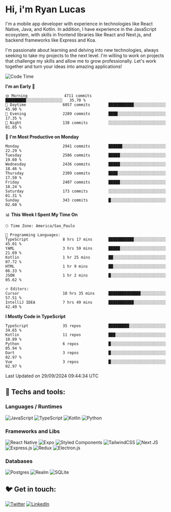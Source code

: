 # Hi, i'm Ryan Lucas

I'm a mobile app developer with experience in technologies like React Native, Java, and Kotlin.
In addition, I have experience in the JavaScript ecosystem, with skills in frontend libraries like React and Next.js, and backend frameworks like Express and Koa.

I'm passionate about learning and delving into new technologies, always seeking to take my projects to the next level. I'm willing to work on projects that challenge my skills and allow me to grow professionally. Let's work together and turn your ideas into amazing applications!


<!--START_SECTION:waka-->
![Code Time](http://img.shields.io/badge/Code%20Time-600%20hrs%2040%20mins-blue)

**I'm an Early 🐤** 

```text
🌞 Morning                4711 commits        █████████░░░░░░░░░░░░░░░░   35.70 % 
🌆 Daytime                6057 commits        ███████████░░░░░░░░░░░░░░   45.90 % 
🌃 Evening                2289 commits        ████░░░░░░░░░░░░░░░░░░░░░   17.35 % 
🌙 Night                  138 commits         ░░░░░░░░░░░░░░░░░░░░░░░░░   01.05 % 
```
📅 **I'm Most Productive on Monday** 

```text
Monday                   2941 commits        ██████░░░░░░░░░░░░░░░░░░░   22.29 % 
Tuesday                  2586 commits        █████░░░░░░░░░░░░░░░░░░░░   19.60 % 
Wednesday                2436 commits        █████░░░░░░░░░░░░░░░░░░░░   18.46 % 
Thursday                 2309 commits        ████░░░░░░░░░░░░░░░░░░░░░   17.50 % 
Friday                   2407 commits        █████░░░░░░░░░░░░░░░░░░░░   18.24 % 
Saturday                 173 commits         ░░░░░░░░░░░░░░░░░░░░░░░░░   01.31 % 
Sunday                   343 commits         █░░░░░░░░░░░░░░░░░░░░░░░░   02.60 % 
```


📊 **This Week I Spent My Time On** 

```text
🕑︎ Time Zone: America/Sao_Paulo

💬 Programming Languages: 
TypeScript               8 hrs 17 mins       ███████████░░░░░░░░░░░░░░   45.01 % 
YAML                     3 hrs 59 mins       █████░░░░░░░░░░░░░░░░░░░░   21.69 % 
Kotlin                   1 hr 25 mins        ██░░░░░░░░░░░░░░░░░░░░░░░   07.72 % 
HTML                     1 hr 9 mins         ██░░░░░░░░░░░░░░░░░░░░░░░   06.33 % 
JSON                     1 hr 2 mins         █░░░░░░░░░░░░░░░░░░░░░░░░   05.62 % 

🔥 Editors: 
Cursor                   10 hrs 35 mins      ██████████████░░░░░░░░░░░   57.51 % 
IntelliJ IDEA            7 hrs 49 mins       ███████████░░░░░░░░░░░░░░   42.49 % 
```

**I Mostly Code in TypeScript** 

```text
TypeScript               35 repos            █████████░░░░░░░░░░░░░░░░   34.65 % 
Kotlin                   11 repos            ███░░░░░░░░░░░░░░░░░░░░░░   10.89 % 
Python                   6 repos             █░░░░░░░░░░░░░░░░░░░░░░░░   05.94 % 
Dart                     3 repos             █░░░░░░░░░░░░░░░░░░░░░░░░   02.97 % 
Vue                      3 repos             █░░░░░░░░░░░░░░░░░░░░░░░░   02.97 % 
```




 Last Updated on 29/09/2024 09:44:34 UTC
<!--END_SECTION:waka-->

## 🔧 Techs and tools: 

### Languages / Runtimes
![JavaScript](https://img.shields.io/badge/javascript-%23323330.svg?style=for-the-badge&logo=javascript&logoColor=%23F7DF1E)
![TypeScript](https://img.shields.io/badge/typescript-%23007ACC.svg?style=for-the-badge&logo=typescript&logoColor=white)
![Kotlin](https://img.shields.io/badge/kotlin-%230095D5.svg?style=for-the-badge&logo=kotlin&logoColor=white) ![Python](https://img.shields.io/badge/python-3670A0?style=for-the-badge&logo=python&logoColor=ffdd54)

### Frameworks and Libs
![React Native](https://img.shields.io/badge/react_native-%2320232a.svg?style=for-the-badge&logo=react&logoColor=%2361DAFB)
![Expo](https://img.shields.io/badge/expo-1C1E24?style=for-the-badge&logo=expo&logoColor=#D04A37)
![Styled Components](https://img.shields.io/badge/styled--components-DB7093?style=for-the-badge&logo=styled-components&logoColor=white)
![TailwindCSS](https://img.shields.io/badge/tailwindcss-%2338B2AC.svg?style=for-the-badge&logo=tailwind-css&logoColor=white)
![Next JS](https://img.shields.io/badge/Next-black?style=for-the-badge&logo=next.js&logoColor=white)
![Express.js](https://img.shields.io/badge/express.js-%23404d59.svg?style=for-the-badge&logo=express&logoColor=%2361DAFB)
![Redux](https://img.shields.io/badge/redux-%23593d88.svg?style=for-the-badge&logo=redux&logoColor=white)
![Electron.js](https://img.shields.io/badge/Electron-191970?style=for-the-badge&logo=Electron&logoColor=white)

### Databases
![Postgres](https://img.shields.io/badge/postgres-%23316192.svg?style=for-the-badge&logo=postgresql&logoColor=white)
![Realm](https://img.shields.io/badge/Realm-39477F?style=for-the-badge&logo=realm&logoColor=white)
![SQLite](https://img.shields.io/badge/sqlite-%2307405e.svg?style=for-the-badge&logo=sqlite&logoColor=white)

## 🐦 Get in touch:

[![Twitter](https://img.shields.io/badge/Twitter-%231DA1F2.svg?style=for-the-badge&logo=Twitter&logoColor=white)](https://twitter.com/ryangst_)
[![LinkedIn](https://img.shields.io/badge/linkedin-%230077B5.svg?style=for-the-badge&logo=linkedin&logoColor=white)](https://www.linkedin.com/in/ryan-lucas-machado/)
